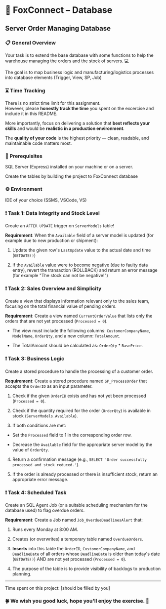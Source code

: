 # 🦊 FoxConnect – Database

## Server Order Managing Database

### 📋 General Overview

Your task is to extend the base database with some functions to help the warehouse managing the orders and the stock of servers. 💻

The goal is to map business logic and manufacturing/logistics processes into database elements (Trigger, View, SP, Job)

### ⌛ Time Tracking

There is no strict time limit for this assignment.  
However, please **honestly track the time** you spent on the excercise and include it in this README.

More importantly, focus on delivering a solution that **best reflects your skills** and would be **realistic in a production environment**.

The **quality of your code** is the highest priority — clean, readable, and maintainable code matters most.

### 🤖 Prerequisites

SQL Server (Express) installed on your machine or on a server.

Create the tables by building the project to FoxConnect database

### ⚙️ Environment

IDE of your choice (SSMS, VSCode, VS)

### ❗️ Task 1: Data Integrity and Stock Level

Create an  `AFTER UPDATE` trigger on `ServerModels` table! 

**Requirement**: When the `Available` field of a server model is updated (for example due to new production or shipment):

1. Update the given row's `LastUpdate` value to the actual date and time (`GETDATE()`)

2. If the `Available` value were to become negative (due to faulty data entry), revert the transaction (ROLLBACK) and return an error message (for example "The stock can not be negative!") 

### ❗️ Task 2: Sales Overview and Simplicity

Create a view that displays information relevant only to the sales team, focusing on the total financial value of pending orders.

**Requirement**: Create a view named `CurrentOrderValue` that lists only the orders that are not yet processed (`Processed = 0`).

- The view must include the following columns: `CustomerCompanyName`, `ModelName`, `OrderQty`, and a new column: `TotalAmount`.

- The TotalAmount should be calculated as: `OrderQty` * `BasePrice`.

### ❗️ Task 3: Business Logic

Create a stored procedure to handle the processing of a customer order.

**Requirement**: Create a stored procedure named `SP_ProcessOrder` that accepts the `OrderID` as an input parameter.

1. Check if the given `OrderID` exists and has not yet been processed (`Processed = 0`).

2. Check if the quantity required for the order (`OrderQty`) is available in stock (`ServerModels.Available`).

3. If both conditions are met:

  - Set the `Processed` field to 1 in the corresponding order row.

  - Decrease the `Available` field for the appropriate server model by the value of `OrderQty`.

4. Return a confirmation message (e.g., `SELECT 'Order successfully processed and stock reduced.'`).

5. If the order is already processed or there is insufficient stock, return an appropriate error message.

### ❗️ Task 4: Scheduled Task

Create an SQL Agent Job (or a suitable scheduling mechanism for the database used) to flag overdue orders.

**Requirement**: Create a Job named `Job_OverdueDeadlinesAlert` that:

1. Runs every Monday at 8:00 AM.

2. Creates (or overwrites) a temporary table named `OverdueOrders`.

3. **Inserts** into this table the `OrderID`, `CustomerCompanyName`, and `DeadlineDate` of all orders whose `DeadlineDate` is older than today's date (`GETDATE()`) AND are not yet processed (`Processed = 0`).

4. The purpose of the table is to provide visibility of backlogs to production planning.

<hr>

Time spent on this project: [should be filled by you]

### 🍀 We wish you good luck, hope you'll enjoy the exercise. 🤞
